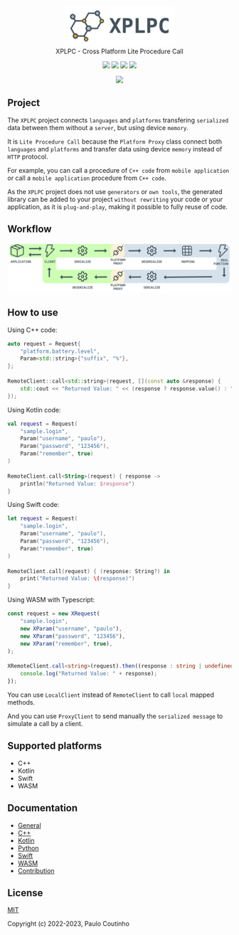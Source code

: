 <p align="center">
    <a href="https://github.com/xplpc/xplpc" target="_blank" rel="noopener noreferrer">
        <img width="250" src="extras/images/logo.png" alt="XPLPC Logo">
    </a>
    <br>    
    XPLPC - Cross Platform Lite Procedure Call
    <br>
</p>

<p align="center">
    <a href="https://github.com/xplpc/xplpc/actions/workflows/cxx.yml"><img src="https://github.com/xplpc/xplpc/actions/workflows/cxx.yml/badge.svg"></a>
    <a href="https://github.com/xplpc/xplpc/actions/workflows/kotlin.yml"><img src="https://github.com/xplpc/xplpc/actions/workflows/kotlin.yml/badge.svg"></a>
    <a href="https://github.com/xplpc/xplpc/actions/workflows/swift.yml"><img src="https://github.com/xplpc/xplpc/actions/workflows/swift.yml/badge.svg"></a>
    <a href="https://github.com/xplpc/xplpc/actions/workflows/wasm.yml"><img src="https://github.com/xplpc/xplpc/actions/workflows/wasm.yml/badge.svg"></a>
</p>

<p align="center">
    <a href="https://www.codacy.com/gh/xplpc/xplpc/dashboard?utm_source=github.com&amp;utm_medium=referral&amp;utm_content=xplpc/xplpc&amp;utm_campaign=Badge_Grade"><img src="https://app.codacy.com/project/badge/Grade/aaff32bd69594525a289545c56324801"></a>
</p>

## Project

The `XPLPC` project connects `languages` and `platforms` transfering `serialized` data between them without a `server`, but using device `memory`.

It is `Lite Procedure Call` because the `Platform Proxy` class connect both `languages` and `platforms` and transfer data using device `memory` instead of `HTTP` protocol.

For example, you can call a procedure of `C++ code` from `mobile application` or call a `mobile application` procedure from `C++ code`.

As the `XPLPC` project does not use `generators` or `own tools`, the generated library can be added to your project `without rewriting` your code or your application, as it is `plug-and-play`, making it possible to fully reuse of code.

## Workflow

<p align="center">
    <a href="https://github.com/xplpc/xplpc" target="_blank" rel="noopener noreferrer">
        <img src="extras/images/how-it-works.png" alt="XPLPC How It Works">
    </a>
</p>

## How to use

Using C++ code:

```cpp
auto request = Request{
    "platform.battery.level",
    Param<std::string>{"suffix", "%"},
};

RemoteClient::call<std::string>(request, [](const auto &response) {
    std::cout << "Returned Value: " << (response ? response.value() : "Empty") << std::endl;
});
```

Using Kotlin code:

```kotlin
val request = Request(
    "sample.login",
    Param("username", "paulo"),
    Param("password", "123456"),
    Param("remember", true)
)

RemoteClient.call<String>(request) { response ->
    println("Returned Value: $response")    
}
```

Using Swift code:

```swift
let request = Request(
    "sample.login",
    Param("username", "paulo"),
    Param("password", "123456"),
    Param("remember", true)
)

RemoteClient.call(request) { (response: String?) in
    print("Returned Value: \(response)")
}
```

Using WASM with Typescript:

```typescript
const request = new XRequest(
    "sample.login",
    new XParam("username", "paulo"),
    new XParam("password", "123456"),
    new XParam("remember", true),
);

XRemoteClient.call<string>(request).then((response : string | undefined) => {
    console.log("Returned Value: " + response);
});
```

You can use `LocalClient` instead of `RemoteClient` to call `local` mapped methods.

And you can use `ProxyClient` to send manually the `serialized message` to simulate a call by a client.

## Supported platforms

*   C++
*   Kotlin
*   Swift
*   WASM

## Documentation

*   [General](docs/general.md)
*   [C++](docs/cxx.md)
*   [Kotlin](docs/kotlin.md)
*   [Python](docs/python.md)
*   [Swift](docs/swift.md)
*   [WASM](docs/wasm.md)
*   [Contribution](docs/contribution.md)

## License

[MIT](http://opensource.org/licenses/MIT)

Copyright (c) 2022-2023, Paulo Coutinho
